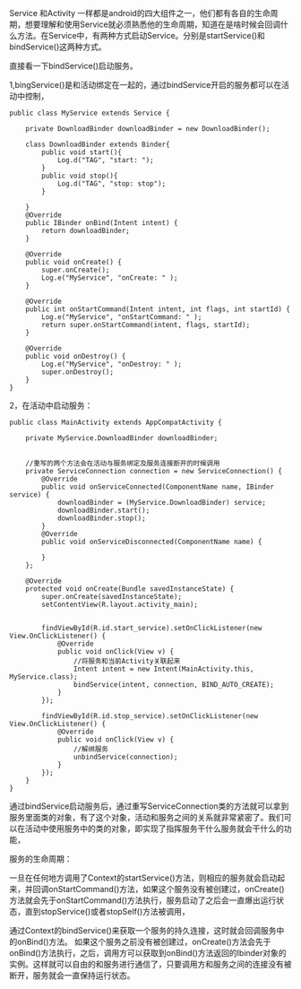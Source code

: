 Service 和Activity 一样都是android的四大组件之一，他们都有各自的生命周期，想要理解和使用Service就必须熟悉他的生命周期，知道在是啥时候会回调什么方法。在Service中，有两种方式启动Service。分别是startService()和bindService()这两种方式。

直接看一下bindService()启动服务。  


1,bingService()是和活动绑定在一起的，通过bindService开启的服务都可以在活动中控制，


```
public class MyService extends Service {
    
    private DownloadBinder downloadBinder = new DownloadBinder();

    class DownloadBinder extends Binder{
        public void start(){
            Log.d("TAG", "start: ");
        }
        public void stop(){
            Log.d("TAG", "stop: stop");
        }

    }
    @Override
    public IBinder onBind(Intent intent) {
        return downloadBinder;
    }

    @Override
    public void onCreate() {
        super.onCreate();
        Log.e("MyService", "onCreate: " );
    }

    @Override
    public int onStartCommand(Intent intent, int flags, int startId) {
        Log.e("MyService", "onStartCommand: " );
        return super.onStartCommand(intent, flags, startId);
    }

    @Override
    public void onDestroy() {
        Log.e("MyService", "onDestroy: " );
        super.onDestroy();
    }
}

```


2，在活动中启动服务：

```
public class MainActivity extends AppCompatActivity {

    private MyService.DownloadBinder downloadBinder;


    //重写的两个方法会在活动与服务绑定及服务连接断开的时候调用
    private ServiceConnection connection = new ServiceConnection() {
        @Override
        public void onServiceConnected(ComponentName name, IBinder service) {
            downloadBinder = (MyService.DownloadBinder) service;
            downloadBinder.start();
            downloadBinder.stop();
        }
        @Override
        public void onServiceDisconnected(ComponentName name) {

        }
    };

    @Override
    protected void onCreate(Bundle savedInstanceState) {
        super.onCreate(savedInstanceState);
        setContentView(R.layout.activity_main);


        findViewById(R.id.start_service).setOnClickListener(new View.OnClickListener() {
            @Override
            public void onClick(View v) {
                //将服务和当前Activity关联起来
                Intent intent = new Intent(MainActivity.this, MyService.class);
                bindService(intent, connection, BIND_AUTO_CREATE);
            }
        });

        findViewById(R.id.stop_service).setOnClickListener(new View.OnClickListener() {
            @Override
            public void onClick(View v) {
                //解绑服务
                unbindService(connection);
            }
        });
    }
}

```
通过bindService启动服务后，通过重写ServiceConnection类的方法就可以拿到服务里面类的对象，有了这个对象，活动和服务之间的关系就非常紧密了。我们可以在活动中使用服务中的类的对象，即实现了指挥服务干什么服务就会干什么的功能，


服务的生命周期：

一旦在任何地方调用了Context的startService()方法，则相应的服务就会启动起来，并回调onStartCommand()方法，如果这个服务没有被创建过，onCreate()方法就会先于onStartCommand()方法执行，服务启动了之后会一直爆出运行状态，直到stopService()或者stopSelf()方法被调用，



通过Context的bindService()来获取一个服务的持久连接，这时就会回调服务中的onBind()方法。 如果这个服务之前没有被创建过，onCreate()方法会先于onBind()方法执行，之后，调用方可以获取到onBind()方法返回的Ibinder对象的实例。这样就可以自由的和服务进行通信了，只要调用方和服务之间的连接没有被断开，服务就会一直保持运行状态。
